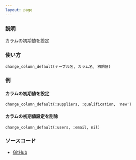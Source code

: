 ```yaml
---
layout: page
---
```

### 説明
カラムの初期値を設定

### 使い方
    change_column_default(テーブル名, カラム名, 初期値)

### 例
#### カラムの初期値を設定
    change_column_default(:suppliers, :qualification, 'new')

#### カラムの初期値設定を削除
    change_column_default(:users, :email, nil)

### ソースコード
* [GitHub](https://github.com/rails/rails/blob/f33d52c95217212cbacc8d5e44b5a8e3cdc6f5b3/activerecord/lib/active_record/connection_adapters/abstract/schema_statements.rb#L641)